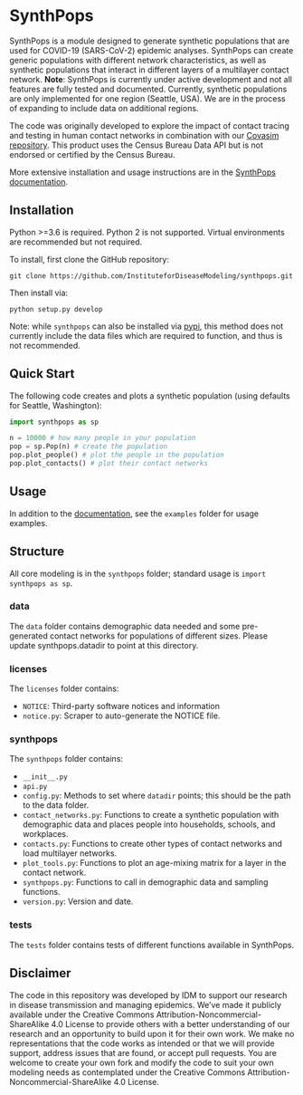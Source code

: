 # SynthPops

SynthPops is a module designed to generate synthetic populations that are used for COVID-19 (SARS-CoV-2) epidemic analyses. SynthPops can create generic populations with different network characteristics, as well as synthetic populations that interact in different layers of a multilayer contact network. **Note**: SynthPops is currently under active development and not all features are fully tested and documented. Currently, synthetic populations are only implemented for one region (Seattle, USA). We are in the process of expanding to include data on additional regions.


The code was originally developed to explore the impact of contact tracing and testing in human contact networks in combination with our [Covasim repository](https://github.com/InstituteforDiseaseModeling/covasim). This product uses the Census Bureau Data API but is not endorsed or certified by the Census Bureau.

More extensive installation and usage instructions are in the [SynthPops documentation](https://docs.idmod.org/projects/synthpops/en/latest).

## Installation

Python >=3.6 is required. Python 2 is not supported. Virtual environments are recommended but not required.

To install, first clone the GitHub repository:

`git clone https://github.com/InstituteforDiseaseModeling/synthpops.git`

Then install via:

`python setup.py develop`

Note: while `synthpops` can also be installed via [pypi](https://pypi.org/project/synthpops), this method does not currently include the data files which are required to function, and thus is not recommended.

## Quick Start

The following code creates and plots a synthetic population (using defaults for Seattle, Washington):

```python
import synthpops as sp

n = 10000 # how many people in your population
pop = sp.Pop(n) # create the population
pop.plot_people() # plot the people in the population
pop.plot_contacts() # plot their contact networks
```

## Usage

In addition to the [documentation](https://docs.idmod.org/projects/synthpops/en/latest/usage.html), see the `examples` folder for usage examples.

## Structure

All core modeling is in the `synthpops` folder; standard usage is `import synthpops as sp`.

### data

The `data` folder contains demographic data needed and some pre-generated contact networks for populations of different sizes. Please update synthpops.datadir to point at this directory.

### licenses

The `licenses` folder contains:
* `NOTICE`: Third-party software notices and information
* `notice.py`: Scraper to auto-generate the NOTICE file.

### synthpops

The `synthpops` folder contains:

* `__init__.py`
* `api.py`
* `config.py`: Methods to set where `datadir` points; this should be the path to the data folder.
* `contact_networks.py`: Functions to create a synthetic population with demographic data and places people into households, schools, and workplaces.
* `contacts.py`: Functions to create other types of contact networks and load multilayer networks.
* `plot_tools.py`: Functions to plot an age-mixing matrix for a layer in the contact network.
* `synthpops.py`: Functions to call in demographic data and sampling functions.
* `version.py`: Version and date.

### tests

The `tests` folder contains tests of different functions available in SynthPops.

## Disclaimer


The code in this repository was developed by IDM to support our research in disease transmission and managing epidemics. We’ve made it publicly available under the Creative Commons Attribution-Noncommercial-ShareAlike 4.0 License to provide others with a better understanding of our research and an opportunity to build upon it for their own work. We make no representations that the code works as intended or that we will provide support, address issues that are found, or accept pull requests. You are welcome to create your own fork and modify the code to suit your own modeling needs as contemplated under the Creative Commons Attribution-Noncommercial-ShareAlike 4.0 License.

